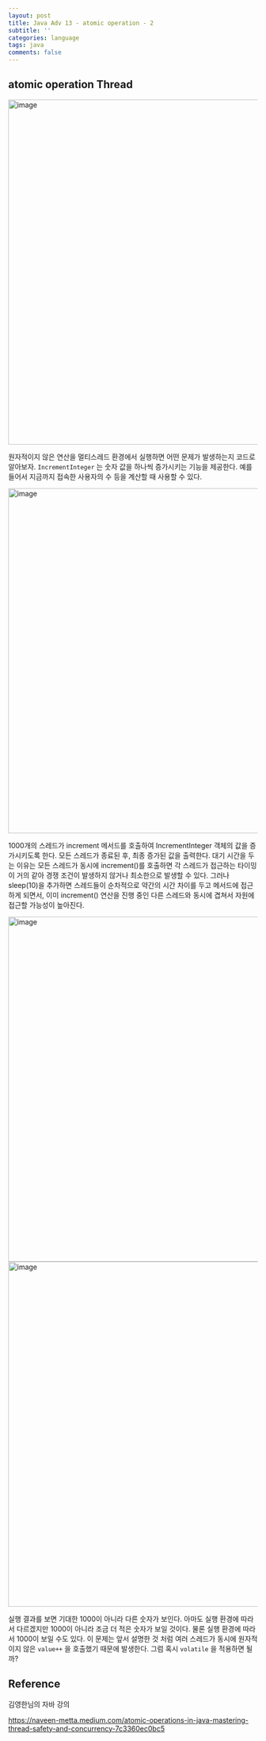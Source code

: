 ```yaml
---
layout: post
title: Java Adv 13 - atomic operation - 2
subtitle: ''
categories: language
tags: java
comments: false
---
```


## atomic operation Thread

<img width="695" alt="image" src="https://github.com/user-attachments/assets/507aaa1f-ab38-4715-b4a3-456996cbe944">

원자적이지 않은 연산을 멀티스레드 환경에서 실행하면 어떤 문제가 발생하는지 코드로 알아보자.
`IncrementInteger` 는 숫자 값을 하나씩 증가시키는 기능을 제공한다. 
예를 들어서 지금까지 접속한 사용자의 수 등을 계산할 때 사용할 수 있다.

<img width="695" alt="image" src="https://github.com/user-attachments/assets/aa6dfdb1-d4b9-418c-b6a2-986cde809cce">

1000개의 스레드가 increment 메서드를 호출하여 IncrementInteger 객체의 값을 증가시키도록 한다. 
모든 스레드가 종료된 후, 최종 증가된 값을 출력한다.
대기 시간을 두는 이유는 모든 스레드가 동시에 increment()를 호출하면 각 스레드가 접근하는 타이밍이 거의 같아 경쟁 조건이 발생하지 않거나 최소한으로 발생할 수 있다.
그러나 sleep(10)을 추가하면 스레드들이 순차적으로 약간의 시간 차이를 두고 메서드에 접근하게 되면서, 이미 increment() 
연산을 진행 중인 다른 스레드와 동시에 겹쳐서 자원에 접근할 가능성이 높아진다.

<img width="695" alt="image" src="https://github.com/user-attachments/assets/5a976264-1bff-426e-82f9-840b1b9aca26">
<img width="695" alt="image" src="https://github.com/user-attachments/assets/842d7b2d-a758-4a12-ba28-074ad0398b95">

실행 결과를 보면 기대한 1000이 아니라 다른 숫자가 보인다. 아마도 실행 환경에 따라서 다르겠지만 1000이 아니라
조금 더 적은 숫자가 보일 것이다. 물론 실행 환경에 따라서 1000이 보일 수도 있다.
이 문제는 앞서 설명한 것 처럼 여러 스레드가 동시에 원자적이지 않은 `value++` 을 호출했기 때문에 발생한다.
그럼 혹시 `volatile` 을 적용하면 될까?

## Reference

김영한님의 자바 강의 

<https://naveen-metta.medium.com/atomic-operations-in-java-mastering-thread-safety-and-concurrency-7c3360ec0bc5>

